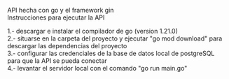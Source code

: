 API hecha con go y el framework gin <br>
Instrucciones para ejecutar la API

1.- descargar e instalar el compilador de go (version 1.21.0)<br>
2.- situarse en la carpeta del proyecto y ejecutar "go mod download" para descargar las dependencias del proyecto<br>
3.- configurar las credenciales de la base de datos local de postgreSQL para que la API se pueda conectar<br>
4.- levantar el servidor local con el comando "go run main.go"
